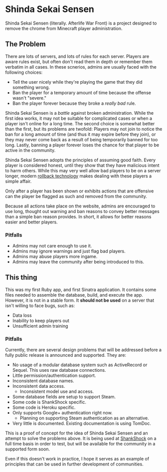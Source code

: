# Shinda Sekai Sensen

Shinda Sekai Sensen (literally. Afterlife War Front) is a project designed to remove the chrome from Minecraft player administration.

## The Problem

There are lots of servers, and lots of rules for each server. Players are aware rules exist, but often don't read them in depth or remember them verbatim in all cases. In these scnerios, admins are usually faced with the following choices:

* Tell the user nicely while they're playing the game that they did something wrong.
* Ban the player for a temporary amount of time because the offense wasn't "severe."
* Ban the player forever because they broke a *really bad* rule.

Shinda Sekai Sensen is a *battle* against broken administration. While the first idea works, it may not be suitable for complicated cases or when a player isn't online for a long time. The second choice is somewhat better than the first, but its problems are twofold: Players may not join to notice the ban for a long amount of time (and thus it may expire before they join), or they may never come back as a result of being temporarily banned for too long. Lastly, banning a player forever loses the chance for that player to be active in the community.

Shinda Sekai Sensen adopts the principles of assuming good faith. Every player is considered honest, until they show that they have malicious intent to harm others. While this may very well allow bad players to be on a server longer, modern [rollback technology](http://discover-prism.com/) makes dealing with these players a simple affair.

Only after a player has been shown or exhibits actions that are offensive can the player be flagged as such and removed from the community.

Because all actions take place on the website, admins are encouraged to use long, thought out warning and ban reasons to convey better messages than a simple ban reason provides. In short, it allows for better reasons easier and better players.

### Pitfalls

* Admins may not care enough to use it.
* Admins may ignore warnings and just flag bad players.
* Admins may abuse players more ingame.
* Admins may leave the community after being introduced to this.

## This thing

This was my first Ruby app, and first Sinatra application. It contains some files needed to assemble the database, build, and execute the app. However, it is not in a stable form. It **should not be used** on a server that isn't willing to face bugs, such as:

* Data loss
* Inability to keep players out
* Unsufficient admin training

### Pitfalls

Currently, there are several design problems that will be addressed before a fully public release is announced and supported. They are:

* No usage of a modular database system such as ActiveRecord or Sequel. This uses raw database connections.
* Little permission/authentication support.
* Inconsistent database names.
* Inconsistent data access.
  * Inconsistent model use and access.
* Some database fields are setup to support Steam.
* Some code is ShankShock specific.
* Some code is Heroku specific.
* Only supports Google+ authentication right now.
  * Planning on supporting Steam authentication as an alternative.
* Very little is documented. Existing documentation is using TomDoc.

This is a proof of concept for the idea of Shinda Sekai Sensen and an attempt to solve the problems above. It is being used at [ShankShock](http://shankshock.com/) on a full time basis in order to test, but will be available for the community in a supported form soon.

Even if this doesn't work in practice, I hope it serves as an example of principles that can be used in further development of communities.
